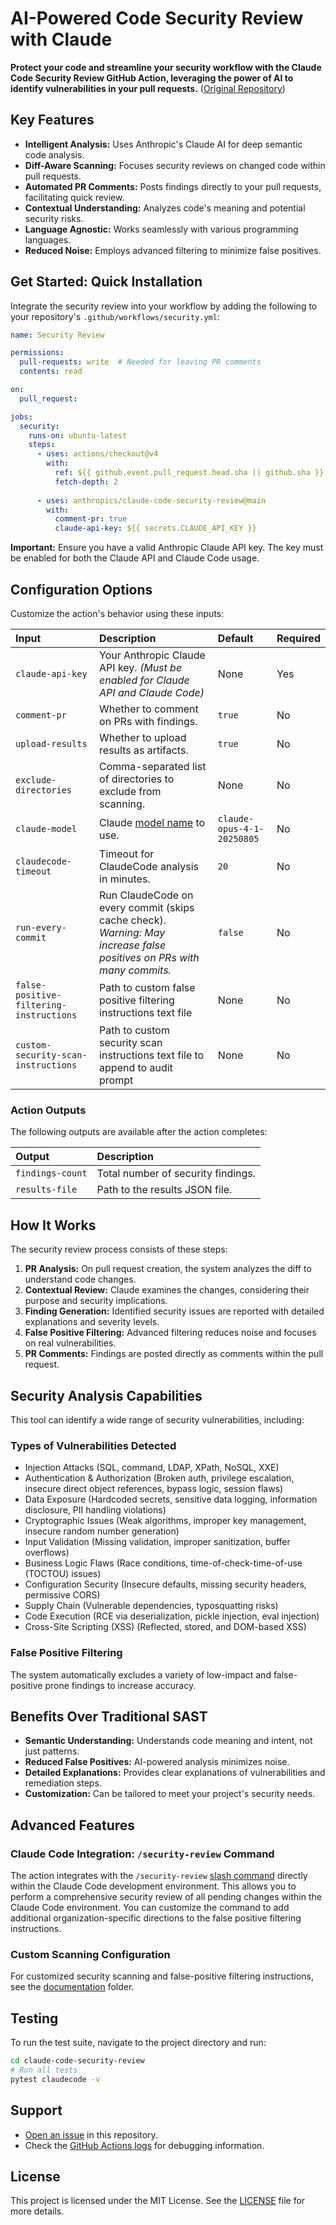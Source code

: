 # AI-Powered Code Security Review with Claude 

**Protect your code and streamline your security workflow with the Claude Code Security Review GitHub Action, leveraging the power of AI to identify vulnerabilities in your pull requests.** ([Original Repository](https://github.com/anthropics/claude-code-security-review))

## Key Features

*   **Intelligent Analysis:** Uses Anthropic's Claude AI for deep semantic code analysis.
*   **Diff-Aware Scanning:** Focuses security reviews on changed code within pull requests.
*   **Automated PR Comments:**  Posts findings directly to your pull requests, facilitating quick review.
*   **Contextual Understanding:** Analyzes code's meaning and potential security risks.
*   **Language Agnostic:** Works seamlessly with various programming languages.
*   **Reduced Noise:** Employs advanced filtering to minimize false positives.

## Get Started: Quick Installation

Integrate the security review into your workflow by adding the following to your repository's `.github/workflows/security.yml`:

```yaml
name: Security Review

permissions:
  pull-requests: write  # Needed for leaving PR comments
  contents: read

on:
  pull_request:

jobs:
  security:
    runs-on: ubuntu-latest
    steps:
      - uses: actions/checkout@v4
        with:
          ref: ${{ github.event.pull_request.head.sha || github.sha }}
          fetch-depth: 2
      
      - uses: anthropics/claude-code-security-review@main
        with:
          comment-pr: true
          claude-api-key: ${{ secrets.CLAUDE_API_KEY }}
```

**Important:** Ensure you have a valid Anthropic Claude API key.  The key must be enabled for both the Claude API and Claude Code usage.

## Configuration Options

Customize the action's behavior using these inputs:

| Input                       | Description                                                                                                                                                                            | Default                        | Required |
| :-------------------------- | :------------------------------------------------------------------------------------------------------------------------------------------------------------------------------------- | :----------------------------- | :------- |
| `claude-api-key`            | Your Anthropic Claude API key. _(Must be enabled for Claude API and Claude Code)_                                                                                                        | None                           | Yes      |
| `comment-pr`                | Whether to comment on PRs with findings.                                                                                                                                                 | `true`                         | No       |
| `upload-results`            | Whether to upload results as artifacts.                                                                                                                                                 | `true`                         | No       |
| `exclude-directories`       | Comma-separated list of directories to exclude from scanning.                                                                                                                            | None                           | No       |
| `claude-model`              | Claude [model name](https://docs.anthropic.com/en/docs/about-claude/models/overview#model-names) to use.                                                                              | `claude-opus-4-1-20250805` | No       |
| `claudecode-timeout`        | Timeout for ClaudeCode analysis in minutes.                                                                                                                                            | `20`                           | No       |
| `run-every-commit`          | Run ClaudeCode on every commit (skips cache check). *Warning: May increase false positives on PRs with many commits.*                                                                | `false`                        | No       |
| `false-positive-filtering-instructions` | Path to custom false positive filtering instructions text file                                                                                                                        | None                           | No       |
| `custom-security-scan-instructions` | Path to custom security scan instructions text file to append to audit prompt                                                                                                            | None                           | No       |

### Action Outputs

The following outputs are available after the action completes:

| Output          | Description                           |
| :-------------- | :------------------------------------ |
| `findings-count` | Total number of security findings. |
| `results-file`   | Path to the results JSON file.      |

## How It Works

The security review process consists of these steps:

1.  **PR Analysis:** On pull request creation, the system analyzes the diff to understand code changes.
2.  **Contextual Review:** Claude examines the changes, considering their purpose and security implications.
3.  **Finding Generation:** Identified security issues are reported with detailed explanations and severity levels.
4.  **False Positive Filtering:** Advanced filtering reduces noise and focuses on real vulnerabilities.
5.  **PR Comments:** Findings are posted directly as comments within the pull request.

## Security Analysis Capabilities

This tool can identify a wide range of security vulnerabilities, including:

### Types of Vulnerabilities Detected

*   Injection Attacks (SQL, command, LDAP, XPath, NoSQL, XXE)
*   Authentication & Authorization (Broken auth, privilege escalation, insecure direct object references, bypass logic, session flaws)
*   Data Exposure (Hardcoded secrets, sensitive data logging, information disclosure, PII handling violations)
*   Cryptographic Issues (Weak algorithms, improper key management, insecure random number generation)
*   Input Validation (Missing validation, improper sanitization, buffer overflows)
*   Business Logic Flaws (Race conditions, time-of-check-time-of-use (TOCTOU) issues)
*   Configuration Security (Insecure defaults, missing security headers, permissive CORS)
*   Supply Chain (Vulnerable dependencies, typosquatting risks)
*   Code Execution (RCE via deserialization, pickle injection, eval injection)
*   Cross-Site Scripting (XSS) (Reflected, stored, and DOM-based XSS)

### False Positive Filtering

The system automatically excludes a variety of low-impact and false-positive prone findings to increase accuracy.

## Benefits Over Traditional SAST

*   **Semantic Understanding:** Understands code meaning and intent, not just patterns.
*   **Reduced False Positives:** AI-powered analysis minimizes noise.
*   **Detailed Explanations:** Provides clear explanations of vulnerabilities and remediation steps.
*   **Customization:** Can be tailored to meet your project's security needs.

## Advanced Features

### Claude Code Integration: `/security-review` Command 

The action integrates with the `/security-review` [slash command](https://docs.anthropic.com/en/docs/claude-code/slash-commands) directly within the Claude Code development environment. This allows you to perform a comprehensive security review of all pending changes within the Claude Code environment. You can customize the command to add additional organization-specific directions to the false positive filtering instructions.

### Custom Scanning Configuration

For customized security scanning and false-positive filtering instructions, see the [documentation](docs/) folder.

## Testing

To run the test suite, navigate to the project directory and run:

```bash
cd claude-code-security-review
# Run all tests
pytest claudecode -v
```

## Support

*   [Open an issue](https://github.com/anthropics/claude-code-security-review/issues) in this repository.
*   Check the [GitHub Actions logs](https://docs.github.com/en/actions/monitoring-and-troubleshooting-workflows/viewing-workflow-run-history) for debugging information.

## License

This project is licensed under the MIT License. See the [LICENSE](LICENSE) file for more details.